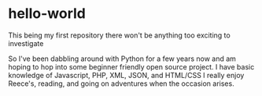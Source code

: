 # hello-world
This being my first repository there won't be anything too exciting to investigate

So I've been dabbling around with Python for a few years now and am hoping to hop into some beginner friendly open source project. I have basic knowledge of Javascript, PHP, XML, JSON, and HTML/CSS
I really enjoy Reece's, reading, and going on adventures when the occasion arises. 
